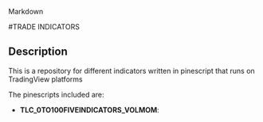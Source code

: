 Markdown

#TRADE INDICATORS

## Description

This is a repository for different indicators written in pinescript that runs on TradingView platforms

The pinescripts included are:
- **TLC_0TO100FIVEINDICATORS_VOLMOM**:


